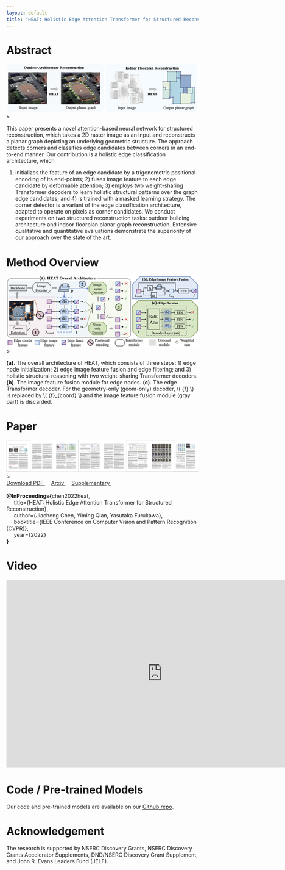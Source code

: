 ```yaml
---
layout: default
title: "HEAT: Holistic Edge Attention Transformer for Structured Reconstruction"
---
```


# Abstract

<div>
	<img width="900" src="assets/img/teaser.png" class="center"> 
</div>>

This paper presents a novel attention-based neural network for structured reconstruction, which takes a 2D raster image as an input and reconstructs a planar graph depicting an underlying geometric structure. The approach detects corners and classifies edge candidates between corners in an end-to-end manner. Our contribution is a holistic edge classification architecture, which
1) initializes the feature of an edge candidate by a trigonometric positional encoding of its end-points; 2) fuses image feature to each edge candidate by deformable attention; 3) employs two weight-sharing Transformer decoders to learn holistic structural patterns over the graph edge candidates; and 4) is trained with a masked learning strategy. The corner detector is a variant of the edge classification architecture, adapted to operate on pixels as corner candidates. We conduct experiments on two structured reconstruction tasks: outdoor building architecture and indoor floorplan planar graph reconstruction. Extensive qualitative and quantitative evaluations demonstrate the superiority of our approach over the state of the art.



# Method Overview


<div>
	<img width="900" src="assets/img/method_figure.png" class="center"> 
</div>>

<p>
<strong>(a)</strong>. The overall architecture of HEAT, which consists of three steps: 1) edge node initialization; 2) edge image feature fusion and edge filtering; and 3) holistic structural reasoning with two weight-sharing Transformer decoders.  <strong>(b)</strong>. The image feature fusion module for edge nodes. <strong>(c)</strong>. The edge Transformer decoder. For the geometry-only (geom-only) decoder, \( {f} \) is replaced by \( {f}_{coord} \) and the image feature fusion module (gray part) is discarded.
</p>


# Paper

<div>
	<a href=".">
	<img class="thumbnail" src="assets/img/thumbnail.png"> 
	</a>
</div>>

<div class="text-center">
	<a href="assets/paper.pdf"> Download PDF </a> &nbsp; &nbsp; <a href="https://arxiv.org/abs/2111.15143"> Arxiv </a> &nbsp; &nbsp; <a href="assets/supp.pdf"> Supplementary </a> &nbsp; &nbsp; 
	<!-- <a href="assets/poster.pdf"> Poster </a> -->
</div>

<br>
<div class="bibtex-box">
	<strong>@InProceedings{</strong>chen2022heat,
	<br>
	&nbsp;&nbsp;&nbsp;&nbsp; title={HEAT: Holistic Edge Attention Transformer for Structured Reconstruction}, 
	<br> 
	&nbsp;&nbsp;&nbsp;&nbsp; author={Jiacheng Chen, Yiming Qian, Yasutaka Furukawa},
	<br> 
	&nbsp;&nbsp;&nbsp;&nbsp; booktitle={IEEE Conference on Computer Vision and Pattern Recognition (CVPR)},
	<br> 
	&nbsp;&nbsp;&nbsp;&nbsp; year={2022}<br><strong>}</strong>
</div>


# Video

<div>
<iframe width="820" height="492" src="https://www.youtube.com/embed/0R5Le2lJw-4" title="YouTube video player" frameborder="0" allow="accelerometer; autoplay; clipboard-write; encrypted-media; gyroscope; picture-in-picture" allowfullscreen></iframe>
</div>


# Code / Pre-trained Models

Our code and pre-trained models are available on our [Github repo](https://github.com/woodfrog/heat).


# Acknowledgement

The research is supported by NSERC Discovery Grants, NSERC Discovery Grants Accelerator Supplements, DND/NSERC Discovery Grant Supplement, and John R. Evans Leaders Fund (JELF).
